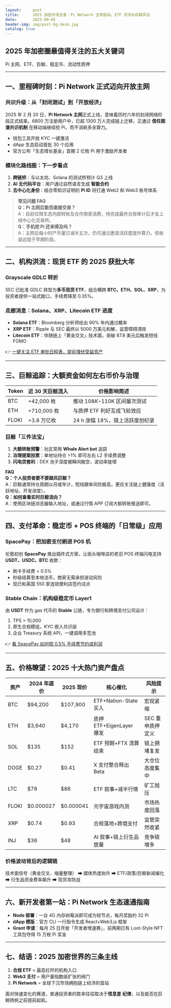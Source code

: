 ```yaml
---
layout:     post
title:      2025 加密市场全景：Pi Network 主网启动、ETF 洪流与巨鲸风云
date:       2025-09-05
header-img: img/post-bg-desk.jpg
catalog: true
---
```


## 2025 年加密圈最值得关注的五大关键词  
Pi 主网、ETF、巨鲸、稳定币、流动性质押

---

## 一、里程碑时刻：Pi Network 正式迈向开放主网

### 共识升级：从「封闭测试」到「开放经济」
2025 年 2 月 20 日，**Pi Network 主网**正式上线，意味着历时六年的封闭网络阶段正式结束。6800 万注册用户中，已超 1300 万人完成链上迁移，正通过 **信任图谱共识机制** 在移动端继续挖 Pi，而不消耗多余算力。  
- 钱包工具开放 KYC 一键激活  
- dApp 生态启动首批 30 个应用  
- 官方公布「生态增长基金」首期 2 亿枚 Pi 用于激励开发者  

### 模块化路线图：下一步看点
1. **跨链桥**：与以太坊、Solana 的测试桥预计 Q3 上线  
2. **AI 无代码平台**：用户通过自然语言生成 **智能合约**  
3. **去中心化身份**：结合零知识证明的 **Pi ID** 将打通 Web2 和 Web3 账号体系  

> **常见问题 FAQ**  
> **Q：Pi 主网后能否直接交易？**  
> A：目前仅限生态内部转账及合作商家消费，待完成最终合规审计后才会上线中心化交易所。  
> **Q：手机挖 Pi 还来得及吗？**  
> A：主网后每小时产币量已减半五次，仍可通过邀请活跃度提升算力，但收益远低于早期阶段。

---

## 二、机构洪流：现货 ETF 的 2025 获批大年

### Grayscale GDLC 转折
SEC 已批准 GDLC 转型为**多币现货 ETF**，组合横跨 **BTC、ETH、SOL、XRP**，为投资者提供一站式敞口，手续费降至 0.35%。  
### 走廊消息：Solana、XRP、Litecoin ETF 进度  
- **Solana ETF**：Bloomberg 分析师给出 90% 年内通过概率  
- **XRP ETF**：Ripple 与 SEC 最终以 5000 万美元和解，监管障碍清除  
- **Litecoin ETF**：伴随链上「黄金交叉」技术面，突破 87.8 美元后触发短线 FOMO

👉 [一键关注 ETF 审批日程表，提前埋伏受益资产](https://okxdog.com/)

---

## 三、巨鲸追踪：大额资金如何左右币价与治理

| Token | 近 30 天巨鲸流入 | 价格影响简述 |
|-------|------------------|--------------|
| BTC   | +42,000 枚        | 推动 $108K-$110K 区间屡次测试 |
| ETH   | +710,000 枚       | 与质押 ETF 利好互成飞轮效应 |
| FLOKI | +3.8 万亿枚       | 24 h 涨幅 18%，链上活跃度创纪录 |

### 巨鲸「三件法宝」  
1. **大额转账预警**：社区常用 **Whale Alert bot** 追踪  
2. **治理提案投票**：单地址持仓 >1% 即可左右 L2 手续费调整  
3. **闪电贷套利**：DEX 池子深度被瞬间搬空，波动率陡增

**FAQ**  
**Q：个人投资者要不要跟风巨鲸？**  
A：巨鲸通常持仓周期以月或年计，短线跟单风险极高，更应关注链上健康度（活跃地址、开发进度）。  
**Q：如何查看实时巨鲸流向？**  
A：使用区块链浏览器输入地址，或通过行情 APP 订阅大额转账推送即可。

---

## 四、支付革命：稳定币 + POS 终端的「日常级」应用

### SpacePay：把加密支付刷进 POS 机
伦敦初创 **SpacePay** 推出插件式方案，让街头咖啡店的老旧 POS 终端闪电支持 **USDT、USDC、BTC** 收款：  
- 刷卡手续费 < 0.5%  
- 秒级结算至本地法币，商家无需承担波动风险  
- 现已和英国 550 家连锁便利店签约试点

### Stable Chain：机构级稳定币 Layer1
由 **USDT** 作为 gas 代币的 **Stable** 公链，专为银行和跨境支付公司设计：  
1. TPS > 10,000  
2. 原生合规模组，KYC 嵌入共识层  
3. 企业 Treasury 系统 API，一键调用多签池

👉 [看 SpacePay 如何把 0.5% 手续费节约成利润](https://okxdog.com/)

---

## 五、价格瞭望：2025 十大热门资产盘点

| 资产 | 2024 年底价 | 2025 现价 | 核心催化 | 风险提示 |
|------|-------------|-----------|----------|----------|
| BTC  | $94,200     | $107,900  | ETF+Nation-State 买入 | 宏观紧缩 |
| ETH  | $3,640      | $4,170    | 质押 ETF+EigenLayer 爆发 | SEC 重申质押定义 |
| SOL  | $135        | $152      | ETF 预期+FTX 清算结束 | 链上拥堵复发 |
| DOGE | $0.27       | $0.41     | X 支付整合释出 Beta | 大仓位高度集中 |
| LTC  | $78         | $86       | ETF 叙事+减半行情 | 矿工抛压 |
| FLOKI| $0.000027   | $0.000041 | 元宇宙游戏内测 | 市场热度回落 |
| XRP  | $0.74       | $0.93     | 合规落地+跨境支付 | 监管突然收紧 |
| INJ  | $36         | $48       | AI 叙事+链上衍生品放量 | 竞争链增多 |

### 价格波动背后的逻辑链  
技术面信号（黄金交叉、缩量整理） ➡ 媒体热度抬升 ➡ ETF/政策/巨鲸新闻催化 ➡ 衍生品资金费率飙升 ➡ 现货攻防战

---

## 六、新开发者第一站：Pi Network 生态速通指南

- **Node 部署**：一台 4G 内存树莓派即可成为轻节点，每月奖励约 32 Pi  
- **dApp 模版**：官方 CLI 一行指令生成 React+Web3.js 框架  
- **Grant 申请**：每月 25 日开放「开发者增速赛」，前两期已有 Loot-Style NFT 工具包夺得 15 万枚 Pi 奖金  

---

## 七、结语：2025 加密世界的三条主线

1. **合规 ETF** = 最高杠杆的机构入口  
2. **Web3 支付** = 用户量指数级扩张的阀门  
3. **Pi Network** = 全球下沉市场拥抱链上经济的首站  

面对快速变化的赛道，普通投资者的胜率往往取决于**信息差** **纪律**，以及能否在巨鲸扬帆之前提前起航。